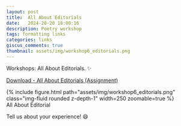 ```yaml
---
layout: post
title:  All About Editorials
date:   2024-20-20 18:00:16
description: Poetry workshop
tags: formatting links
categories: links
giscus_comments: true
thumbnail: assets/img/workshop6_editorials.png
---
```

Workshops: All About Editorials. :sparkles:

<a href="https://workshop-academy.github.io/assets/pdf/All About Editorials_Assignment.pdf">Download - All About Editorials (Assignment)</a>

<div class="row mt-3">
    <div class="col-sm mt-3 mt-md-0">
        {% include figure.html path="assets/img/workshop6_editorials.png" class="img-fluid rounded z-depth-1" width=250 zoomable=true %}
    </div>
</div>

<div class="caption">
    All About Editorial
</div>

Tell us about your experience! :smile:
